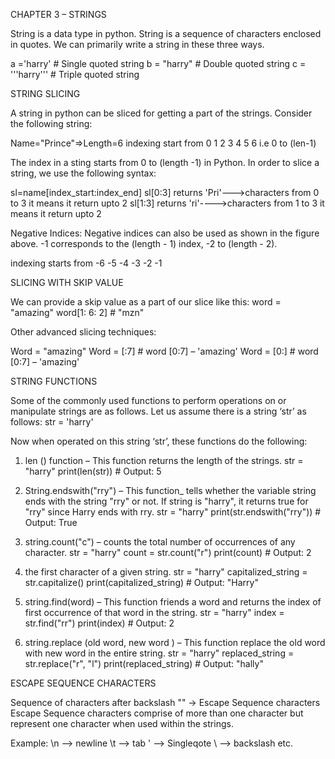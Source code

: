 CHAPTER 3 – STRINGS

String is a data type in python.
String is a sequence of characters enclosed in quotes.
We can primarily write a string in these three ways.

a ='harry' # Single quoted string
b = "harry" # Double quoted string
c = '''harry''' # Triple quoted string


STRING SLICING

A string in python can be sliced for getting a part of the strings.
Consider the following string:

Name="Prince"=>Length=6
indexing start from 0 1 2 3 4 5 6 i.e 0 to (len-1)

The index in a sting starts from 0 to (length -1) in Python. In order to slice a string, we use the following syntax:

sl=name[index_start:index_end]
sl[0:3] returns 'Pri'--->characters from 0 to 3 it means it return upto 2
sl[1:3] returns 'ri'---->characters from 1 to 3 it means it return upto 2

Negative Indices: Negative indices can also be used as shown in the figure above. -1 corresponds to the (length - 1) index, -2 to (length - 2).

indexing starts from -6 -5 -4 -3 -2 -1 

SLICING WITH SKIP VALUE

We can provide a skip value as a part of our slice like this:
word = "amazing"
word[1: 6: 2] # "mzn"

Other advanced slicing techniques:

Word = "amazing"
Word = [:7] # word [0:7] – 'amazing'
Word = [0:] # word [0:7] – 'amazing'

STRING FUNCTIONS

Some of the commonly used functions to perform operations on or manipulate strings
are as follows. Let us assume there is a string ‘str’ as follows:
str = 'harry'

Now when operated on this string ‘str’, these functions do the following:
1. len () function – This function returns the length of the strings.
str = "harry"
print(len(str)) # Output: 5

2. String.endswith("rry") – This function_ tells whether the variable string ends with
the string "rry" or not. If string is "harry", it returns true for "rry" since Harry ends
with rry.
str = "harry"
print(str.endswith("rry")) # Output: True

3. string.count("c") – counts the total number of occurrences of any character.
str = "harry"
count = str.count("r")
print(count) # Output: 2

4. the first character of a given string.
str = "harry"
capitalized_string = str.capitalize()
print(capitalized_string) # Output: "Harry"

5. string.find(word) – This function friends a word and returns the index of first
occurrence of that word in the string.
str = "harry"
index = str.find("rr")
print(index) # Output: 2

6. string.replace (old word, new word ) – This function replace the old word with
new word in the entire string.
str = "harry"
replaced_string = str.replace("r", "l")
print(replaced_string) # Output: "hally"

ESCAPE SEQUENCE CHARACTERS

Sequence of characters after backslash "\" → Escape Sequence characters
Escape Sequence characters comprise of more than one character but represent one character when used within the strings.

Example:
\n --> newline
\t --> tab
\' --> Singleqote
\\ --> backslash
etc.
